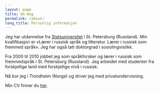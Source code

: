 ```yaml
---
layout: page
title: Om meg
permalink: /about/
long_title: Personlig informasjon
---
```


Jeg har utdannelse fra [Statsuniversitet](http://eng.spbu.ru/) i St. Petersburg (Russland). Min kvalifikasjon er «Lærer i russisk språk og litteratur. Lærer i russisk som fremmed språk». Jeg  har også tatt doktorgrad i sosiolingvistikk.

Fra 2000 til 2010 jobbet jeg som språkforsker og lærer i russisk som fremmedspråk i St. Petersburg (Russland). Jeg arbeidet med studenter fra forskjellige land med forskjellige nivå i russisk.

Nå bor jeg i Trondheim (Norge) og driver jeg med privatundervisning.

Min CV finner du [her](https://drive.google.com/file/d/0B-VKk52CRIswTlFfM2NSQlFKS1U/edit?usp=sharing).
